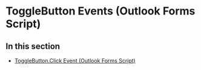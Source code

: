 
# ToggleButton Events (Outlook Forms Script)

## In this section


-  [ToggleButton.Click Event (Outlook Forms Script)](777a0efc-c376-221b-ecea-5bd7797488de.md)
    
